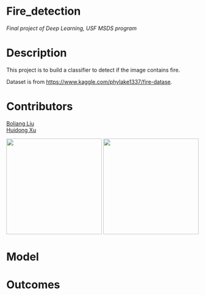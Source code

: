 # Fire_detection
*Final project of Deep Learning, USF MSDS program*


# Description

This project is to build a classifier to detect if the image contains fire.

Dataset is from https://www.kaggle.com/phylake1337/fire-datase.





# Contributors
[Boliang Liu](https://www.linkedin.com/in/boliang-liu/) <br>
[Huidong Xu](https://www.linkedin.com/in/huidong-xu/)

<img src = './Readme/fire.69.png' height = 250>            <img src = './Readme/non_fire.98.png' height = 250>



# Model



# Outcomes

